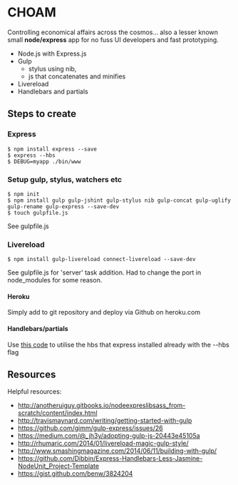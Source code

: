 # CHOAM
Controlling economical affairs across the cosmos... also a lesser known small **node/express** app for no fuss UI developers and fast prototyping.

- Node.js with Express.js
- Gulp
  - stylus using nib,
  - js that concatenates and minifies
- Livereload
- Handlebars and partials

## Steps to create

### Express

    $ npm install express --save
    $ express --hbs
    $ DEBUG=myapp ./bin/www

### Setup gulp, stylus, watchers etc

    $ npm init
    $ npm install gulp gulp-jshint gulp-stylus nib gulp-concat gulp-uglify gulp-rename gulp-express --save-dev
    $ touch gulpfile.js

See gulpfile.js

### Livereload

    $ npm install gulp-livereload connect-livereload --save-dev

See gulpfile.js for 'server' task addition. Had to change the port in node_modules for some reason.

#### Heroku

Simply add to git repository and deploy via Github on heroku.com

#### Handlebars/partials

Use [this code](https://gist.github.com/benw/3824204) to utilise the hbs that express installed already with the --hbs flag


## Resources

Helpful resources:
* http://anotheruiguy.gitbooks.io/nodeexpreslibsass_from-scratch/content/index.html
* http://travismaynard.com/writing/getting-started-with-gulp
* https://github.com/gimm/gulp-express/issues/26
* https://medium.com/@_jh3y/adopting-gulp-js-20443e45105a
* http://rhumaric.com/2014/01/livereload-magic-gulp-style/
* http://www.smashingmagazine.com/2014/06/11/building-with-gulp/
* https://github.com/Dibbin/Express-Handlebars-Less-Jasmine-NodeUnit_Project-Template
* https://gist.github.com/benw/3824204
